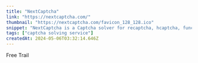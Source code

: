 ```yaml
---
title: "NextCaptcha"
link: "https://nextcaptcha.com/"
thumbnail: "https://nextcaptcha.com/favicon_128_128.ico"
snippet: "NextCaptcha is a Captcha solver for recaptcha, hcaptcha, funcaptcha online Service. Cheap captcha solving service"
tags: ["captcha solving service"]
createdAt: 2024-05-06T03:32:14.646Z
---
```

Free Trail
